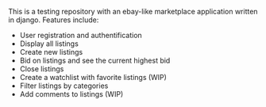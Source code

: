 This is a testing repository with an ebay-like marketplace application written in django.
Features include:
- User registration and authentification
- Display all listings
- Create new listings
- Bid on listings and see the current highest bid
- Close listings 
- Create a watchlist with favorite listings (WIP) 
- Filter listings by categories
- Add comments to listings (WIP)